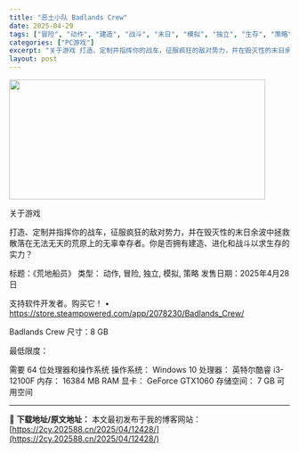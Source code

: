 ```yaml
---
title: "恶土小队 Badlands Crew"
date: 2025-04-29
tags: ["冒险", "动作", "建造", "战斗", "末日", "模拟", "独立", "生存", "策略", "软件"]
categories: ["PC游戏"]
excerpt: "关于游戏 打造、定制并指挥你的战车，征服疯狂的敌对势力，并在毁灭性的末日余波中拯救散落在无法无天的荒原上的无辜幸存者。你是否拥有建造、进化和战斗以求生存的实力？ 标题：《荒地船员》 类型： 动作, 冒险, 独立, 模拟, 策略 发售日期：2025年4月28日 支持软件开发者。购买它！ • https&hellip;"
layout: post
---
```


<img class="aligncenter size-full wp-image-12421" src="https://2cy.202588.cn/wp-content/uploads/2025/04/2025042901570288.webp" alt="" width="460" height="215" />

关于游戏

打造、定制并指挥你的战车，征服疯狂的敌对势力，并在毁灭性的末日余波中拯救散落在无法无天的荒原上的无辜幸存者。你是否拥有建造、进化和战斗以求生存的实力？

标题：《荒地船员》
类型： 动作, 冒险, 独立, 模拟, 策略
发售日期：2025年4月28日

支持软件开发者。购买它！
• https://store.steampowered.com/app/2078230/Badlands_Crew/

Badlands Crew
尺寸：8 GB

最低限度：

需要 64 位处理器和操作系统
操作系统： Windows 10
处理器： 英特尔酷睿 i3-12100F
内存： 16384 MB RAM
显卡： GeForce GTX1060
存储空间： 7 GB 可用空间

---
📖 **下载地址/原文地址：** 本文最初发布于我的博客网站：[https://2cy.202588.cn/2025/04/12428/](https://2cy.202588.cn/2025/04/12428/)
